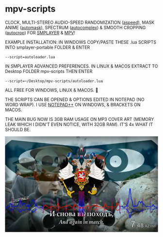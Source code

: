# mpv-scripts
CLOCK, MULTI-STEREO AUDIO-SPEED RANDOMIZATION ([aspeed](aspeed.lua)), MASK ANIME ([automask](automask.lua)), SPECTRUM ([autocomplex](autocomplex.lua)) & SMOOTH CROPPING ([autocrop](autocrop.lua)) FOR [SMPLAYER](https://smplayer.info) & [MPV](https://mpv.io)! 

EXAMPLE INSTALLATION: IN WINDOWS COPY/PASTE THESE .lua SCRIPTS INTO smplayer-portable FOLDER & ENTER 

`--script=autoloader.lua`

IN SMPLAYER ADVANCED PREFERENCES. IN LINUX & MACOS EXTRACT TO Desktop FOLDER mpv-scripts THEN ENTER

`--script=~/Desktop/mpv-scripts/autoloader.lua`

ALL FREE FOR WINDOWS, LINUX & MACOS. 🙂

THE SCRIPTS CAN BE OPENED & OPTIONS EDITED IN NOTEPAD (NO WORD WRAP). I USE [NOTEPAD++](https://notepad-plus-plus.org/downloads/) ON WINDOWS, & BRACKETS ON MACOS.

THE MAIN BUG NOW IS 3GB RAM USAGE ON MP3 COVER ART (MEMORY LEAK WHICH I DIDN'T EVEN NOTICE, WITH 32GB RAM). IT'S 4x WHAT IT SHOULD BE.

![alt text](https://github.com/TinosNitso/mpv-scripts/blob/main/SCREENSHOT.PNG)
